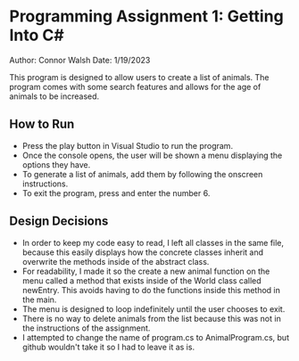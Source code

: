 # Programming Assignment 1: Getting Into C#
Author: Connor Walsh
Date: 1/19/2023

This program is designed to allow users to create a list of animals. The program comes with some search features and allows for the age of animals to be increased. 

## How to Run
* Press the play button in Visual Studio to run the program.
* Once the console opens, the user will be shown a menu displaying the options they have. 
* To generate a list of animals, add them by following the onscreen instructions.
* To exit the program, press and enter the number 6.

## Design Decisions
* In order to keep my code easy to read, I left all classes in the same file, because this easily displays how the concrete classes inherit and overwrite the methods inside of the abstract class.
* For readability, I made it so the create a new animal function on the menu called a method that exists inside of the World class called newEntry. This avoids having to do the functions inside this method in the main.
* The menu is designed to loop indefinitely until the user chooses to exit. 
* There is no way to delete animals from the list because this was not in the instructions of the assignment. 
* I attempted to change the name of program.cs to AnimalProgram.cs, but github wouldn't take it so I had to leave it as is.
